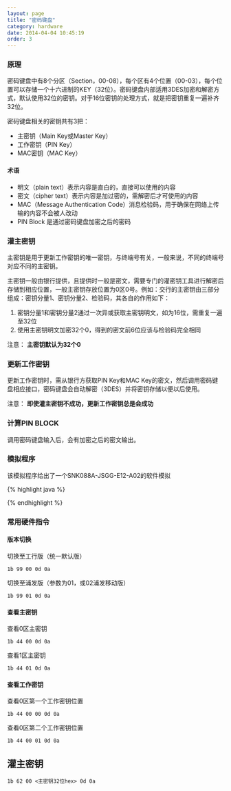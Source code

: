 ```yaml
---
layout: page
title: "密码键盘"
category: hardware
date: 2014-04-04 10:45:19
order: 3
---
```


### 原理

密码键盘中有8个分区（Section，00-08），每个区有4个位置（00-03），每个位置可以存储一个十六进制的KEY（32位）。密码键盘内部适用3DES加密和解密方式，默认使用32位的密钥。对于16位密钥的处理方式，就是把密钥重复一遍补齐32位。

密码键盘相关的密钥共有3把：

* 主密钥（Main Key或Master Key）
* 工作密钥（PIN Key）
* MAC密钥（MAC Key）

#### 术语

* 明文（plain text）表示内容是直白的，直接可以使用的内容
* 密文（cipher text）表示内容是加过密的，需解密后才可使用的内容
* MAC（Message Authentication Code）消息检验码，用于确保在网络上传输的内容不会被人改动
* PIN Block 是通过密码键盘加密之后的密码

### 灌主密钥

主密钥是用于更新工作密钥的唯一密钥，与终端号有关，一般来说，不同的终端号对应不同的主密钥。

主密钥一般由银行提供，且提供时一般是密文，需要专门的灌密钥工具进行解密后存储到相应位置，一般主密钥存放位置为0区0号。例如：交行的主密钥由三部分组成：密钥分量1、密钥分量2、检验码，其各自的作用如下：

1. 密钥分量1和密钥分量2通过一次异或获取主密钥明文，如为16位，需重复一遍至32位
2. 使用主密钥明文加密32个0，得到的密文前6位应该与检验码完全相同

注意：
**主密钥默认为32个0**

### 更新工作密钥

更新工作密钥时，需从银行方获取PIN Key和MAC Key的密文，然后调用密码键盘相应接口，密码键盘会自动解密（3DES）并将密钥存储以便以后使用。

注意：
**即使灌主密钥不成功，更新工作密钥总是会成功**

### 计算PIN BLOCK

调用密码键盘输入后，会有加密之后的密文输出。

### 模拟程序

该模拟程序给出了一个SNK088A-JSGG-E12-A02的软件模拟

{% highlight java %}

{% endhighlight %}


### 常用硬件指令

#### 版本切换

切换至工行版（统一默认版）

    1b 99 00 0d 0a

切换至浦发版（参数为01，或02浦发移动版）
    
    1b 99 01 0d 0a

#### 查看主密钥

查看0区主密钥

    1b 44 00 0d 0a

查看1区主密钥

    1b 44 01 0d 0a

#### 查看工作密钥

查看0区第一个工作密钥位置

    1b 44 00 00 0d 0a

查看0区第二个工作密钥位置

    1b 44 00 01 0d 0a

## 灌主密钥

    1b 62 00 <主密钥32位hex> 0d 0a
